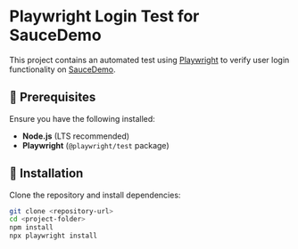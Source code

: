 # Playwright Login Test for SauceDemo

This project contains an automated test using [Playwright](https://playwright.dev/) to verify user login functionality on [SauceDemo](https://www.saucedemo.com/v1/).


## 🚀 Prerequisites

Ensure you have the following installed:
- **Node.js** (LTS recommended)
- **Playwright** (`@playwright/test` package)

## 🔧 Installation

Clone the repository and install dependencies:

```sh
git clone <repository-url>
cd <project-folder>
npm install
npx playwright install
